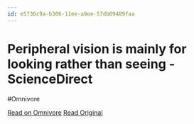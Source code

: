 ```yaml
---
id: e5736c9a-b306-11ee-a9ee-57db09489faa
---
```


# Peripheral vision is mainly for looking rather than seeing - ScienceDirect
#Omnivore

[Read on Omnivore](https://omnivore.app/me/peripheral-vision-is-mainly-for-looking-rather-than-seeing-scien-18d092266ea)
[Read Original](https://www.sciencedirect.com/science/article/pii/S0168010223002018?dgcid=rss_sd_all)

